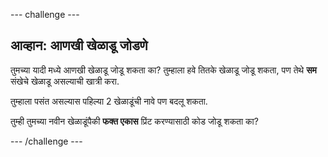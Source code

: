 \--- challenge \---

## आव्हान: आणखी खेळाडू जोडणे

तुमच्या यादी मध्ये आणखी खेळाडू जोडू शकता का? तुम्हाला हवे तितके खेळाडू जोडू शकता, पण तेथे **सम** संखेचे खेळाडू असल्याची खात्री करा.

तुम्हाला पसंत असल्यास पहिल्या 2 खेळाडूंची नावे पण बदलू शकता.

तुम्ही तुमच्या नवीन खेळाडूंपैकी **फक्त एकास** प्रिंट करण्यासाठी कोड जोडू शकता का?

\--- /challenge \---